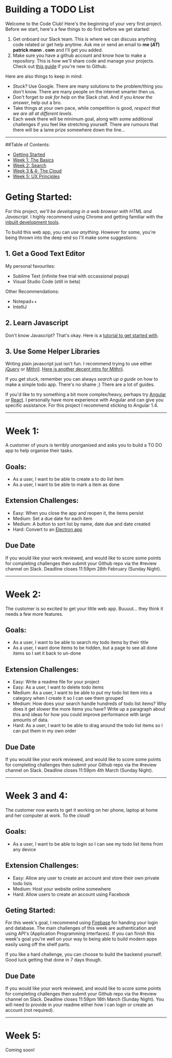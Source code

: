 # Building a TODO List

Welcome to the Code Club! Here's the beginning of your very first project. Before we start, here's a few things to do first before we get started:

1. Get onboard our Slack team. This is where we can discuss anything code related or get help anytime. Ask me or send an email to **me (*AT*) patrick mann . com** and I'll get you added.
2. Make sure you have a github account and know how to make a repository. This is how we'll share code and manage your projects. Check out [this guide](https://guides.github.com/activities/hello-world/) if you're new to Github.

Here are also things to keep in mind:
- *Stuck?* Use Google. There are many solutions to the problem/thing you don't know. There are many people on the internet smarter then us.
- Don't forget *to ask for help* on the Slack chat. And if you *know the answer*, help out a bro.
- Take things at your own pace, while competition is good, *respect that we are all at different levels*.
- Each week there will be minimum goal, along with some additional challenges if you feel like stretching yourself. There are rumours that there will be a lame prize somewhere down the line...

_____

##Table of Contents:

- [Getting Started](#getting-started)
- [Week 1: The Basics](#week-1)
- [Week 2: Search](#week-2)
- [Week 3 & 4: The Cloud](#week-3-and-4)
- [Week 5: UX Principles](#week-4)


# Geting Started:
For this project, *we'll be developing in a web browser with HTML and Javascript*. I highly recommend using Chrome and getting familiar with the [inbuilt development tools](https://developer.chrome.com/devtools).

To build this web app, you can *use anything*. However for some, you're being thrown into the deep end so I'll make some suggestions:


## 1. Get a Good Text Editor
My personal favourites:
- Sublime Text (infinite free trial with occassional popup)
- Visual Studio Code (still in beta)

Other Recommendations:
- Notepad++
- IntelliJ 

## 2. Learn Javascript
Don't know Javascript? That's okay. Here is a [tutorial to get started with](https://www.codecademy.com/learn/javascript).

## 3. Use Some Helper Libraries
Writing plain javascript just isn't fun. I recommend trying to use either [jQuery](https://jquery.com/) or [Mithril](https://lhorie.github.io/mithril/getting-started.html). [Here is another decent intro for Mithril](http://ratfactor.com/daves-guide-to-mithril-js?/shire). 

If you get stuck, remember you can always *search up a guide* on how to make a simple todo app. There's no shame ;) There are a lot of guides.

If you'd like to try something a bit more complex/heavy, perhaps try [Angular](https://angularjs.org/) or [React](https://facebook.github.io/react/). I personally have more experience with Angular and can give you specific assistance. For this project I recommend sticking to Angular 1.4.

_____


# Week 1: 
A customer of yours is terribly unorganised and asks you to build a TO DO app to help organise their tasks.

## Goals: 
- As a user, I want to be able to create a to do list item
- As a user, I want to be able to mark a item as done

## Extension Challenges:
- Easy: 	When you close the app and reopen it, the items persist
- Medium: 	Set a due date for each item
- Medium: 	A button to sort list by name, date due and date created
- Hard:		Convert to an [Electron app](http://electron.atom.io/)

## Due Date
If you would like your work reviewed, and would like to score some points for completing challenges then submit your Github repo via the #review channel on Slack. Deadline closes 11:59pm 28th February (Sunday Night).

______


# Week 2: 
The customer is so excited to get your little web app. Buuuut... they think it needs a few more features.

## Goals: 
- As a user, I want to be able to search my todo items by their title
- As a user, I want done items to be hidden, but a page to see all done items so I set it back to un-done

## Extension Challenges:
- Easy: 	Write a readme file for your project
- Easy:		As a user, I want to delete todo items
- Medium: 	As a user, I want to be able to put my todo list item into a category when I create it so I can see them grouped
- Medium:	How does your search handle hundreds of todo list items? Why does it get slower the more items you have? Write up a paragraph about this and ideas for how you could improve performance with large amounts of data.
- Hard:		As a user, I want to be able to drag around the todo list items so I can put them in my own order

## Due Date
If you would like your work reviewed, and would like to score some points for completing challenges then submit your Github repo via the #review channel on Slack. Deadline closes 11:59pm 4th March (Sunday Night).

______


# Week 3 and 4: 
The customer now wants to get it working on her phone, laptop at home and her computer at work. To the cloud!

## Goals: 
- As a user, I want to be able to login so I can see my todo list items from any device

## Extension Challenges:
- Easy: Allow any user to create an account and store their own private todo lists
- Medium: Host your website online somewhere
- Hard: Allow users to create an account using Facebook

## Geting Started:
For this week's goal, I recommend using [Firebase](www.firebase.com) for handing your login and database. The main challenges of this week are authentication and using API's (Application Programming Interfaces). If you can finish this week's goal you're well on your way to being able to build modern apps easily using off the shelf parts.

If you like a hard challenge, you can choose to build the backend yourself. Good luck getting that done in 7 days though.


## Due Date
If you would like your work reviewed, and would like to score some points for completing challenges then submit your Github repo via the #review channel on Slack. Deadline closes 11:59pm 18th March (Sunday Night). You will need to provide in your readme either how I can login or create an account (not required).

______


# Week 5: 
Coming soon!

